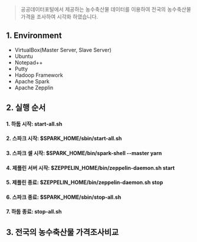 >공공데이터포털에서 제공하는 농수축산물 데이터를 이용하여 전국의 농수축산물 가격을 조사하여 시각화 하였습니다.

## 1. Environment

- VirtualBox(Master Server, Slave Server)
- Ubuntu
- Notepad++
- Putty
- Hadoop Framework
- Apache Spark
- Apache Zepplin

## 2. 실행 순서

#### 1. 하둡 시작: start-all.sh
#### 2. 스파크 시작: $SPARK_HOME/sbin/start-all.sh
#### 3. 스파크 셀 시작: $SPARK_HOME/bin/spark-shell --master yarn
#### 4. 제플린 서버 시작: $ZEPPELIN_HOME/bin/zeppelin-daemon.sh start
#### 5. 제플린 종료: $ZEPPELIN_HOME/bin/zeppelin-daemon.sh stop
#### 6. 스파크 종료: $SPARK_HOME/sbin/stop-all.sh
#### 7. 하둡 종료: stop-all.sh

## 3. 전국의 농수축산물 가격조사비교
